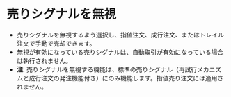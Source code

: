 # **売りシグナルを無視**

- 売りシグナルを無視するよう選択し、指値注文、成行注文、またはトレイル注文で手動で売却できます。
- 無視が有効になっている売りシグナルは、自動取引が有効になっている場合は執行されません。
- **注**: 売りシグナルを無視する機能は、標準の売りシグナル（再試行メカニズムと成行注文の発注機能付き）にのみ機能します。指値売り注文には適用されません。
